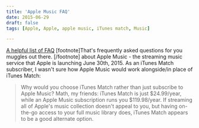 ```yaml
---
title: 'Apple Music FAQ'
date: 2015-06-29
draft: false
tags: [Apple, Apple, apple music, iTunes match, Music]

---
```


[A helpful list of FAQ](http://www.imore.com/apple-music-faq) \[footnote\]That's frequently asked questions for you muggles out there. \[/footnote\] about Apple Music - the streaming music service that Apple is launching June 30th, 2015. As an iTunes Match subscriber, I wasn't sure how Apple Music would work alongside/in place of iTunes Match:

> Why would you choose iTunes Match rather than just subscribe to Apple Music? Math, my friends: iTunes Match is just $24.99/year, while an Apple Music subscription runs you $119.98/year. If streaming all of Apple's music collection doesn't appeal to you, but having on-the-go access to your full music library does, iTunes Match appears to be a good alternate option.
